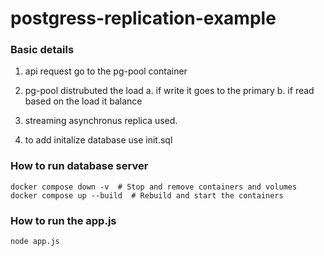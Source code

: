 # postgress-replication-example

### Basic details

1. api request go to the pg-pool container

2. pg-pool distrubuted the load
  a. if write it goes to the primary
  b. if read based on the load it balance

3. streaming asynchronus replica used.
4. to add initalize database use init.sql


### How to run database server

```
docker compose down -v  # Stop and remove containers and volumes
docker compose up --build  # Rebuild and start the containers
```

### How to run the app.js

```
node app.js
```
